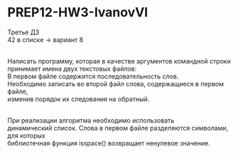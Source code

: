 # PREP12-HW3-IvanovVI
Третье ДЗ<br>
42 в списке -> вариант 8<br><br>

Написать программу, которая в качестве аргументов командной строки<br>
принимает имена двух текстовых  файлов:<br>
В  первом  файле  содержится  последовательность  слов.<br>
Необходимо записать  во  второй  файл  слова,  содержащиеся  в  первом  файле,<br>
изменив  порядок  их следования  на  обратный.<br><br>

При  реализации  алгоритма  необходимо  использовать <br>
динамический  список.  Слова  в  первом  файле  разделяются  символами, для которых <br>
библиотечная функция isspace() возвращает ненулевое значение.<br>
